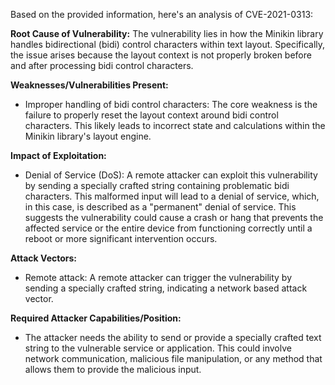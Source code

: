 Based on the provided information, here's an analysis of CVE-2021-0313:

**Root Cause of Vulnerability:**
The vulnerability lies in how the Minikin library handles bidirectional (bidi) control characters within text layout. Specifically, the issue arises because the layout context is not properly broken before and after processing bidi control characters.

**Weaknesses/Vulnerabilities Present:**
- Improper handling of bidi control characters: The core weakness is the failure to properly reset the layout context around bidi control characters. This likely leads to incorrect state and calculations within the Minikin library's layout engine.

**Impact of Exploitation:**
- Denial of Service (DoS):  A remote attacker can exploit this vulnerability by sending a specially crafted string containing problematic bidi characters. This malformed input will lead to a denial of service, which, in this case, is described as a "permanent" denial of service. This suggests the vulnerability could cause a crash or hang that prevents the affected service or the entire device from functioning correctly until a reboot or more significant intervention occurs.

**Attack Vectors:**
- Remote attack: A remote attacker can trigger the vulnerability by sending a specially crafted string, indicating a network based attack vector.

**Required Attacker Capabilities/Position:**
- The attacker needs the ability to send or provide a specially crafted text string to the vulnerable service or application. This could involve network communication, malicious file manipulation, or any method that allows them to provide the malicious input.